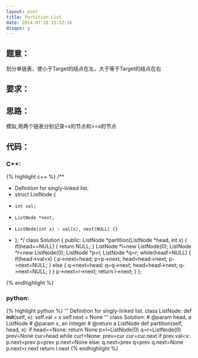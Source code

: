 ```yaml
---
layout: post
title: Partition List 
date: 2014-07-28 15:52:16
disqus: y
---
```


## 题意：
划分单链表，使小于Target的结点在左，大于等于Target的结点在右

## 要求：


## 思路：
模拟,用两个链表分别记录<x的节点和>=x的节点

## 代码：

### C++:

{% highlight c++ %}
/**
 * Definition for singly-linked list.
 * struct ListNode {
 *     int val;
 *     ListNode *next;
 *     ListNode(int x) : val(x), next(NULL) {}
 * };
 */
class Solution {
public:
    ListNode *partition(ListNode *head, int x) {
        if(head==NULL)
        {
            return NULL;
        }
        ListNode *l=new ListNode(0);
        ListNode *r=new ListNode(0);
        ListNode *p=l;
        ListNode *q=r;
        while(head!=NULL)
        {
            if(head->val<x)
            {
                p->next=head;
                p=p->next;
                head=head->next;
                p->next=NULL;
            }
            else
            {
                q->next=head;
                q=q->next;
                head=head->next;
                q->next=NULL;
            }
        }
        p->next=r->next;
        return l->next;
    }
};


 {% endhighlight %}
### python:

{% highlight python %}
‘’’
 Definition for singly-linked list.
 class ListNode:
     def __init__(self, x):
         self.val = x
         self.next = None
‘’'
class Solution:
    # @param head, a ListNode
    # @param x, an integer
    # @return a ListNode
    def partition(self, head, x):
        if head==None:
            return None
        p=l=ListNode(0)
        q=r=ListNode(0)
        prev=None
        cur=head
        while cur!=None:
            prev=cur
            cur=cur.next
            if prev.val<x:
                p.next=prev
                p=prev
                p.next=None
            else:
                q.next=prev
                q=prev
                q.next=None
        p.next=r.next
        return l.next
 {% endhighlight %}
